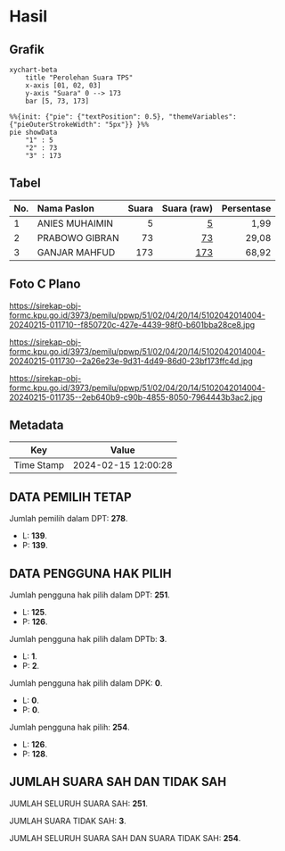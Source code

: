 # Hasil

## Grafik

```mermaid
xychart-beta
    title "Perolehan Suara TPS"
    x-axis [01, 02, 03]
    y-axis "Suara" 0 --> 173
    bar [5, 73, 173]
```

```mermaid
%%{init: {"pie": {"textPosition": 0.5}, "themeVariables": {"pieOuterStrokeWidth": "5px"}} }%%
pie showData
    "1" : 5
    "2" : 73
    "3" : 173
```

## Tabel

| No. | Nama Paslon    | Suara | Suara (raw) | Persentase |
|:--- |:-------------- | -----:| -----------:| ----------:|
| 1   | ANIES MUHAIMIN | 5     | [5][p-1]    | 1,99       |
| 2   | PRABOWO GIBRAN | 73    | [73][p-2]   | 29,08      |
| 3   | GANJAR MAHFUD  | 173   | [173][p-3]  | 68,92      |


[p-1]: https://github.com/gigit-pemilu/pemilu-2024-51-bali/blob/main/pilpres/hitung-suara/sub/51-bali/sub/02-tabanan/sub/04-kerambitan/sub/2014-kesiut/sub/004-tps/sub/paslon-1.txt
[p-2]: https://github.com/gigit-pemilu/pemilu-2024-51-bali/blob/main/pilpres/hitung-suara/sub/51-bali/sub/02-tabanan/sub/04-kerambitan/sub/2014-kesiut/sub/004-tps/sub/paslon-2.txt
[p-3]: https://github.com/gigit-pemilu/pemilu-2024-51-bali/blob/main/pilpres/hitung-suara/sub/51-bali/sub/02-tabanan/sub/04-kerambitan/sub/2014-kesiut/sub/004-tps/sub/paslon-3.txt

## Foto C Plano

https://sirekap-obj-formc.kpu.go.id/3973/pemilu/ppwp/51/02/04/20/14/5102042014004-20240215-011710--f850720c-427e-4439-98f0-b601bba28ce8.jpg

https://sirekap-obj-formc.kpu.go.id/3973/pemilu/ppwp/51/02/04/20/14/5102042014004-20240215-011730--2a26e23e-9d31-4d49-86d0-23bf173ffc4d.jpg

https://sirekap-obj-formc.kpu.go.id/3973/pemilu/ppwp/51/02/04/20/14/5102042014004-20240215-011735--2eb640b9-c90b-4855-8050-7964443b3ac2.jpg


## Metadata

| Key        | Value               |
| ---------- | ------------------- |
| Time Stamp | 2024-02-15 12:00:28 |


## DATA PEMILIH TETAP

Jumlah pemilih dalam DPT: **278**.
 * L: **139**.
 * P: **139**.

## DATA PENGGUNA HAK PILIH

Jumlah pengguna hak pilih dalam DPT: **251**.
 * L: **125**.
 * P: **126**.

Jumlah pengguna hak pilih dalam DPTb: **3**.
 * L: **1**.
 * P: **2**.

Jumlah pengguna hak pilih dalam DPK: **0**.
 * L: **0**.
 * P: **0**.

Jumlah pengguna hak pilih: **254**.
 * L: **126**.
 * P: **128**.

## JUMLAH SUARA SAH DAN TIDAK SAH

JUMLAH SELURUH SUARA SAH: **251**.

JUMLAH SUARA TIDAK SAH: **3**.

JUMLAH SELURUH SUARA SAH DAN SUARA TIDAK SAH: **254**.


